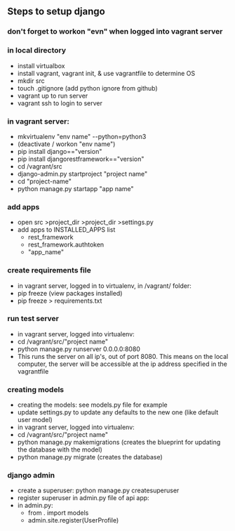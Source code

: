 ## Steps to setup django
### don't forget to workon "evn" when logged into vagrant server
### in local directory
- install virtualbox
- install vagrant, vagrant init, & use vagrantfile to determine OS
- mkdir src
- touch .gitignore (add python ignore from github)
- vagrant up to run server
- vagrant ssh to login to server
### in vagrant server:   
- mkvirtualenv "env name" --python=python3
- (deactivate / workon "env name")
- pip install django=="version"
- pip install djangorestframework=="version"
- cd /vagrant/src
- django-admin.py startproject "project name"
- cd "project-name"
- python manage.py startapp "app name"

### add apps
- open src >project_dir >project_dir >settings.py 
- add apps to INSTALLED_APPS list
    - rest_framework
    - rest_framework.authtoken
    - "app_name"
### create requirements file
- in vagrant server, logged in to virtualenv, in /vagrant/ folder:
- pip freeze (view packages installed)
- pip freeze > requirements.txt

### run test server
- in vagrant server, logged into virtualenv:
- cd /vagrant/src/"project name"
- python manage.py runserver 0.0.0.0:8080
- This runs the server on all ip's, out of port 8080. This means on the local computer, the server will be accessible at the ip address specified in the vagrantfile

### creating models
- creating the models: see models.py file for example
- update settings.py to update any defaults to the new one (like default user model)
- in vagrant server, logged into virtualenv:
- cd /vagrant/src/"project name"
- python manage.py makemigrations (creates the blueprint for updating the database with the model)
- python manage.py migrate (creates the database)

### django admin
- create a superuser: python manage.py createsuperuser
- register superuser in admin.py file of api app:
- in admin.py:
    - from . import models
    - admin.site.register(UserProfile)